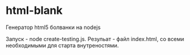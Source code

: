 # html-blank
Генератор html5 болванки на nodejs

Запуск - node create-testing.js.
Резульат - файл index.html, со всеми необходимыми для старта внутреностями.
